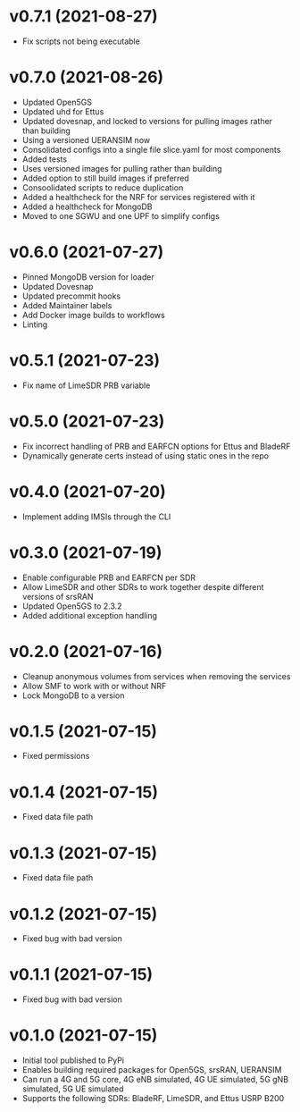 # v0.7.1 (2021-08-27)

* Fix scripts not being executable

# v0.7.0 (2021-08-26)

* Updated Open5GS
* Updated uhd for Ettus
* Updated dovesnap, and locked to versions for pulling images rather than building
* Using a versioned UERANSIM now
* Consolidated configs into a single file slice.yaml for most components
* Added tests
* Uses versioned images for pulling rather than building
* Added option to still build images if preferred
* Consoolidated scripts to reduce duplication
* Added a healthcheck for the NRF for services registered with it
* Added a healthcheck for MongoDB
* Moved to one SGWU and one UPF to simplify configs

# v0.6.0 (2021-07-27)

* Pinned MongoDB version for loader
* Updated Dovesnap
* Updated precommit hooks
* Added Maintainer labels
* Add Docker image builds to workflows
* Linting

# v0.5.1 (2021-07-23)

* Fix name of LimeSDR PRB variable

# v0.5.0 (2021-07-23)

* Fix incorrect handling of PRB and EARFCN options for Ettus and BladeRF
* Dynamically generate certs instead of using static ones in the repo

# v0.4.0 (2021-07-20)

* Implement adding IMSIs through the CLI

# v0.3.0 (2021-07-19)

* Enable configurable PRB and EARFCN per SDR
* Allow LimeSDR and other SDRs to work together despite different versions of srsRAN
* Updated Open5GS to 2.3.2
* Added additional exception handling

# v0.2.0 (2021-07-16)

* Cleanup anonymous volumes from services when removing the services
* Allow SMF to work with or without NRF
* Lock MongoDB to a version

# v0.1.5 (2021-07-15)

* Fixed permissions

# v0.1.4 (2021-07-15)

* Fixed data file path

# v0.1.3 (2021-07-15)

* Fixed data file path

# v0.1.2 (2021-07-15)

* Fixed bug with bad version

# v0.1.1 (2021-07-15)

* Fixed bug with bad version

# v0.1.0 (2021-07-15)

* Initial tool published to PyPi
* Enables building required packages for Open5GS, srsRAN, UERANSIM
* Can run a 4G and 5G core, 4G eNB simulated, 4G UE simulated, 5G gNB simulated, 5G UE simulated
* Supports the following SDRs: BladeRF, LimeSDR, and Ettus USRP B200
